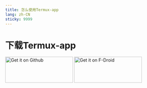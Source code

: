 ```yaml
---
title: 怎么使用Termux-app
lang: zh-CN
sticky: 9999
---
```

# 下载Termux-app #
<div class="badges">
    <a href="https://github.com/termux/termux-app/releases/latest">
      <img alt="Get it on Github" src="https://termux.dev/assets/globals/hosts/get-it-on-github.png" width="215" height="83"></a>
    <a href="https://github.com/termux/termux-app#f-droid">
      <img alt="Get it on F-Droid" src="https://termux.dev/assets/globals/hosts/get-it-on-fdroid.png" width="215" height="83"></a>
  </div>
